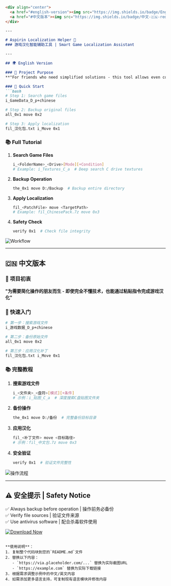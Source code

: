 ```markdown
<div align="center">
  <a href="#english-version"><img src="https://img.shields.io/badge/English-🇺🇸-blue?style=for-the-badge" /></a>
  <a href="#中文版本"><img src="https://img.shields.io/badge/中文-🇨🇳-red?style=for-the-badge" /></a>
</div>

---

# Aspirin Localization Helper 💊
### 游戏汉化智能辅助工具 | Smart Game Localization Assistant

---

## 🌍 English Version

### 🎯 Project Purpose
**"For friends who need simplified solutions - this tool allows even complete beginners to handle game localization through simple command pasting."**

### 🚀 Quick Start
```bash
# Step 1: Search game files
i_GameData_D_p+chinese

# Step 2: Backup original files
all_0x1 move 0x2

# Step 3: Apply localization
fil_汉化包.txt i_Move 0x1
```

### 📚 Full Tutorial
1. **Search Game Files**  
   ```bash
   i_<FolderName>_<Drive>[Mode][+Condition]
   # Example: i_Textures_C_a  # Deep search C drive textures
   ```

2. **Backup Operation**  
   ```bash
   the_0x1 move D:/Backup  # Backup entire directory
   ```

3. **Apply Localization**  
   ```bash
   fil_<PatchFile> move <TargetPath>
   # Example: fil_ChinesePack.7z move 0x3
   ```

4. **Safety Check**  
   ```bash
   verify 0x1  # Check file integrity
   ```

![Workflow](https://via.placeholder.com/800x400.png/0078D7/FFFFFF?text=Drag+and+Drop+Workflow)

---

## 🇨🇳 中文版本

### 🎯 项目初衷
**"为需要简化操作的朋友而生 - 即使完全不懂技术，也能通过粘贴指令完成游戏汉化"**

### 🚀 快速入门
```bash
# 第一步：搜索游戏文件
i_游戏数据_D_p+chinese

# 第二步：备份原始文件
all_0x1 move 0x2

# 第三步：应用汉化补丁
fil_汉化包.txt i_Move 0x1
```

### 📚 完整教程
1. **搜索游戏文件**  
   ```bash
   i_<文件夹>_<盘符>[模式][+条件]
   # 示例：i_贴图_C_a  # 深度搜索C盘贴图文件夹
   ```

2. **备份操作**  
   ```bash
   the_0x1 move D:/备份  # 完整备份目标目录
   ```

3. **应用汉化**  
   ```bash
   fil_<补丁文件> move <目标路径>
   # 示例：fil_中文包.7z move 0x3
   ```

4. **安全验证**  
   ```bash
   verify 0x1  # 验证文件完整性
   ```

![操作流程](https://via.placeholder.com/800x400.png/FF0000/FFFFFF?text=拖放式工作流)

---

## ⚠️ 安全提示 | Safety Notice
✅ Always backup before operation | 操作前务必备份  
✅ Verify file sources | 验证文件来源  
✅ Use antivirus software | 配合杀毒软件使用  

[![Download Now](https://img.shields.io/badge/Download-Windows%20x64-green?style=for-the-badge&logo=windows)](https://example.com)
```

**使用说明**：
1. 复制整个代码块到您的`README.md`文件
2. 替换以下内容：
   - `https://via.placeholder.com/...` 替换为实际截图URL
   - `https://example.com` 替换为实际下载链接
3. 根据需求调整示例中的中文/英文内容
4. 如需添加更多语言支持，可复制现有语言模块并修改内容

